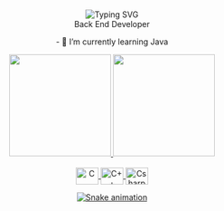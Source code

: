 ### 

<div align="center">
<div>
 <img src="https://readme-typing-svg.herokuapp.com?color=%23DD6387&center=true&vCenter=true&lines=Hello!+I+am+Murillo+Castro!;Welcome+to+my+profile!" alt="Typing SVG">
<br>
  Back End Developer
</div>

<p> 
- 🌱 I’m currently learning Java
</p>

<div align="center">
  <a href="https://github.com/Murillou4">
  <img height="180em" src="https://github-readme-stats.vercel.app/api?username=Murillou4&show_icons=true&theme=dark&include_all_commits=true&count_private=true"/>
  <img height="180em" src="https://github-readme-stats.vercel.app/api/top-langs/?username=Murillou4&layout=compact&langs_count=7&theme=dark"/>
</div>

  <div style="display: inline_block"><br>
  <img align="center" alt="C" height="30" width="40" src="https://cdn.jsdelivr.net/gh/devicons/devicon/icons/c/c-original.svg" />
  <img align="center" alt="C++" height="30" width="40" src="https://cdn.jsdelivr.net/gh/devicons/devicon/icons/cplusplus/cplusplus-original.svg" />
  <img align="center" alt="Csharp" height="30" width="40" src="https://raw.githubusercontent.com/devicons/devicon/master/icons/csharp/csharp-original.svg%22%3E
  <img align="center" alt="java" height="30" width="40" src="https://raw.githubusercontent.com/devicons/devicon/master/icons/java/java-original.svg%22%3E
</div>
  
 ##
  
<div>
  
   ![Snake animation](https://github.com/GustRib/GustRib/blob/output/github-contribution-grid-snake.svg)
 
</div>
